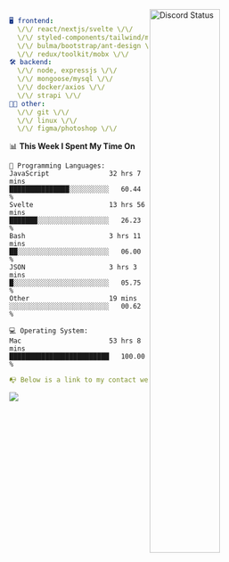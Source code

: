 
<a href="https://discord.com/users/279302975371870218" target="_blank">
    <img width="50%" align="right" alt="Discord Status" src="https://lanyard.cnrad.dev/api/279302975371870218?bg=161B22&borderRadius=5px%205px%200%200&hideTimestamp=true&idleMessage=Just%20chillin%27%20at%20the%20moment&animated=true">
</a>

```yaml
🖥️ frontend: 
  \/\/ react/nextjs/svelte \/\/
  \/\/ styled-components/tailwind/mui/
  \/\/ bulma/bootstrap/ant-design \/\/
  \/\/ redux/toolkit/mobx \/\/
🛠 backend: 
  \/\/ node, expressjs \/\/
  \/\/ mongoose/mysql \/\/
  \/\/ docker/axios \/\/
  \/\/ strapi \/\/
👨‍💻 other: 
  \/\/ git \/\/ 
  \/\/ linux \/\/
  \/\/ figma/photoshop \/\/
```
<!--START_SECTION:waka-->
📊 **This Week I Spent My Time On** 

```text
💬 Programming Languages: 
JavaScript               32 hrs 7 mins       ███████████████░░░░░░░░░░   60.44 % 
Svelte                   13 hrs 56 mins      ███████░░░░░░░░░░░░░░░░░░   26.23 % 
Bash                     3 hrs 11 mins       ██░░░░░░░░░░░░░░░░░░░░░░░   06.00 % 
JSON                     3 hrs 3 mins        █░░░░░░░░░░░░░░░░░░░░░░░░   05.75 % 
Other                    19 mins             ░░░░░░░░░░░░░░░░░░░░░░░░░   00.62 % 

💻 Operating System: 
Mac                      53 hrs 8 mins       █████████████████████████   100.00 % 
```


<!--END_SECTION:waka-->
```yaml
📭 Below is a link to my contact website 
```
<a href="https://mxns.xyz" target="_black"> <img src="https://img.shields.io/badge/website-161B22?style=for-the-badge&logo=About.me&logoColor=white"></img> <a/>
